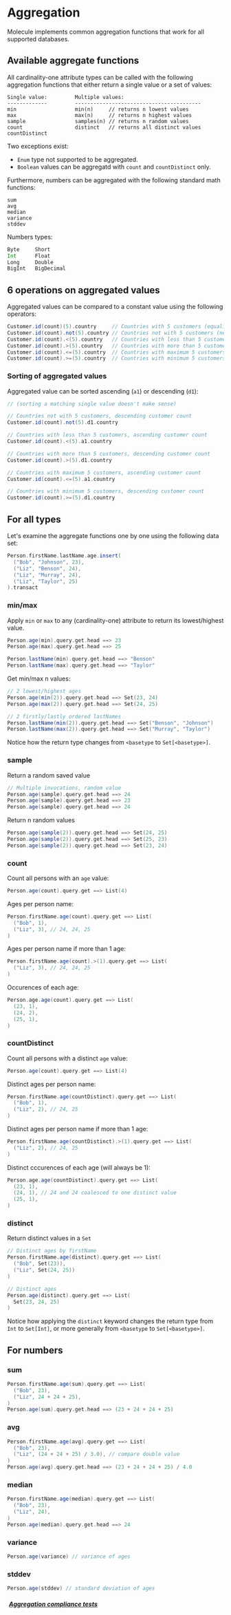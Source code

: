 # Aggregation

Molecule implements common aggregation functions that work for all supported databases.

## Available aggregate functions

All cardinality-one attribute types can be called with the following aggregation functions that either return a single value or a set of values:

```
Single value:         Multiple values:
-------------         -----------------------------------------
min                   min(n)     // returns n lowest values
max                   max(n)     // returns n highest values
sample                samples(n) // returns n random values 
count                 distinct   // returns all distinct values
countDistinct             
```

Two exceptions exist:

- `Enum` type not supported to be aggregated.
- `Boolean` values can be aggregatd with `count` and `countDistinct` only.

Furthermore, numbers can be aggregated with the following standard math functions:

```
sum
avg
median
variance
stddev
```

Numbers types:

```scala
Byte     Short
Int      Float
Long     Double
BigInt   BigDecimal
```

## 6 operations on aggregated values

Aggregated values can be compared to a constant value using the following operators:

```scala
Customer.id(count)(5).country     // Countries with 5 customers (equality)
Customer.id(count).not(5).country // Countries not with 5 customers (negation)
Customer.id(count).<(5).country   // Countries with less than 5 customers
Customer.id(count).>(5).country   // Countries with more than 5 customers
Customer.id(count).<=(5).country  // Countries with maximum 5 customers
Customer.id(count).>=(5).country  // Countries with minimum 5 customers
```

### Sorting of aggregated values

Aggregated value can be sorted ascending (`a1`) or descending (`d1`):

```scala
// (sorting a matching single value doesn't make sense)

// Countries not with 5 customers, descending customer count
Customer.id(count).not(5).d1.country

// Countries with less than 5 customers, ascending customer count
Customer.id(count).<(5).a1.country

// Countries with more than 5 customers, descending customer count
Customer.id(count).>(5).d1.country

// Countries with maximum 5 customers, ascending customer count
Customer.id(count).<=(5).a1.country

// Countries with minimum 5 customers, descending customer count
Customer.id(count).>=(5).d1.country 
```

## For all types

Let's examine the aggregate functions one by one using the following data set:

```scala
Person.firstName.lastName.age.insert(
  ("Bob", "Johnson", 23),
  ("Liz", "Benson", 24),
  ("Liz", "Murray", 24),
  ("Liz", "Taylor", 25)
).transact
```

### min/max

Apply `min` or `max` to any (cardinality-one) attribute to return its lowest/highest value.

```scala
Person.age(min).query.get.head ==> 23
Person.age(max).query.get.head ==> 25

Person.lastName(min).query.get.head ==> "Benson"
Person.lastName(max).query.get.head ==> "Taylor"
```

Get min/max n values:

```scala
// 2 lowest/highest ages
Person.age(min(2)).query.get.head ==> Set(23, 24)
Person.age(max(2)).query.get.head ==> Set(24, 25)

// 2 firstly/lastly ordered lastNames
Person.lastName(min(2)).query.get.head ==> Set("Benson", "Johnson")
Person.lastName(max(2)).query.get.head ==> Set("Murray", "Taylor")
```

Notice how the return type changes from `<basetype` to `Set[<basetype>]`.

### sample

Return a random saved value

```scala
// Multiple invocations, random value
Person.age(sample).query.get.head ==> 24
Person.age(sample).query.get.head ==> 23
Person.age(sample).query.get.head ==> 24
```

Return n random values

```scala
Person.age(sample(2)).query.get.head ==> Set(24, 25)
Person.age(sample(2)).query.get.head ==> Set(25, 23)
Person.age(sample(2)).query.get.head ==> Set(23, 24)
```

### count

Count all persons with an `age` value:

```scala
Person.age(count).query.get ==> List(4)
```

Ages per person name:

```scala
Person.firstName.age(count).query.get ==> List(
  ("Bob", 1),
  ("Liz", 3), // 24, 24, 25
)
```

Ages per person name if more than 1 age:

```scala
Person.firstName.age(count).>(1).query.get ==> List(
  ("Liz", 3), // 24, 24, 25
)
```

Occurences of each age:

```scala
Person.age.age(count).query.get ==> List(
  (23, 1),
  (24, 2),
  (25, 1),
)
```

### countDistinct

Count all persons with a distinct `age` value:

```scala
Person.age(count).query.get ==> List(4)
```

Distinct ages per person name:

```scala
Person.firstName.age(countDistinct).query.get ==> List(
  ("Bob", 1),
  ("Liz", 2), // 24, 25
)
```

Distinct ages per person name if more than 1 age:

```scala
Person.firstName.age(countDistinct).>(1).query.get ==> List(
  ("Liz", 2), // 24, 25
)
```

Distinct cccurences of each age (will always be 1):

```scala
Person.age.age(countDistinct).query.get ==> List(
  (23, 1),
  (24, 1), // 24 and 24 coalesced to one distinct value
  (25, 1),
)
```

### distinct

Return distinct values in a `Set`

```scala
// Distinct ages by firstName
Person.firstName.age(distinct).query.get ==> List(
  ("Bob", Set(23)),
  ("Liz", Set(24, 25))
)

// Distinct ages
Person.age(distinct).query.get ==> List(
  Set(23, 24, 25)
)
```

Notice how applying the `distinct` keyword changes the return type from `Int` to `Set[Int]`, or more generally from `<basetype` to `Set[<basetype>]`.


## For numbers

### sum

```scala
Person.firstName.age(sum).query.get ==> List(
  ("Bob", 23),
  ("Liz", 24 + 24 + 25),
)
Person.age(sum).query.get.head ==> (23 + 24 + 24 + 25)
```

### avg

```scala
Person.firstName.age(avg).query.get ==> List(
  ("Bob", 23),
  ("Liz", (24 + 24 + 25) / 3.0), // compare double value
)
Person.age(avg).query.get.head ==> (23 + 24 + 24 + 25) / 4.0
```

### median

```scala
Person.firstName.age(median).query.get ==> List(
  ("Bob", 23),
  ("Liz", 24),
)
Person.age(median).query.get.head ==> 24
```

### variance

```scala
Person.age(variance) // variance of ages
```

### stddev

```scala
Person.age(stddev) // standard deviation of ages
```

##### [<i class="fas fa-handshake" style="margin-right: 4px;"></i> Aggregation compliance tests](https://github.com/scalamolecule/molecule/tree/main/db/compliance/shared/src/test/scala/molecule/db/compliance/test/aggregation)
